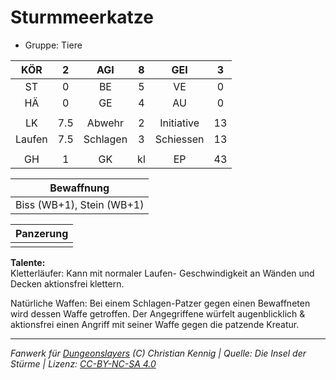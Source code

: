 # Sturmmeerkatze  
- Gruppe: Tiere  

| KÖR | 2 | AGI | 8 | GEI | 3 |
| :-: | :-: | :-: | :-: | :-: | :-: |
| ST | 0 | BE | 5 | VE | 0 |
| HÄ | 0 | GE | 4 | AU | 0 |
|  |
| LK | 7.5 | Abwehr | 2 | Initiative | 13 |
| Laufen | 7.5 | Schlagen | 3 | Schiessen | 13 |
|  |
| GH | 1 | GK | kl | EP | 43 |

| Bewaffnung |
| --- |
| Biss (WB+1), Stein (WB+1) |


| Panzerung |
| --- |
|  |


**Talente:**  
Kletterläufer: Kann mit normaler Laufen- Geschwindigkeit an Wänden und Decken aktionsfrei klettern.

Natürliche Waffen: Bei einem Schlagen-Patzer gegen einen Bewaffneten wird dessen Waffe getroffen. Der Angegriffene würfelt augenblicklich & aktionsfrei einen Angriff mit seiner Waffe gegen die patzende Kreatur.





___
*Fanwerk für [Dungeonslayers](https://www.dungeonslayers.net/) (C) Christian Kennig | Quelle: Die Insel der Stürme | Lizenz: [CC-BY-NC-SA 4.0](https://creativecommons.org/licenses/by-nc-sa/4.0/deed.de)*